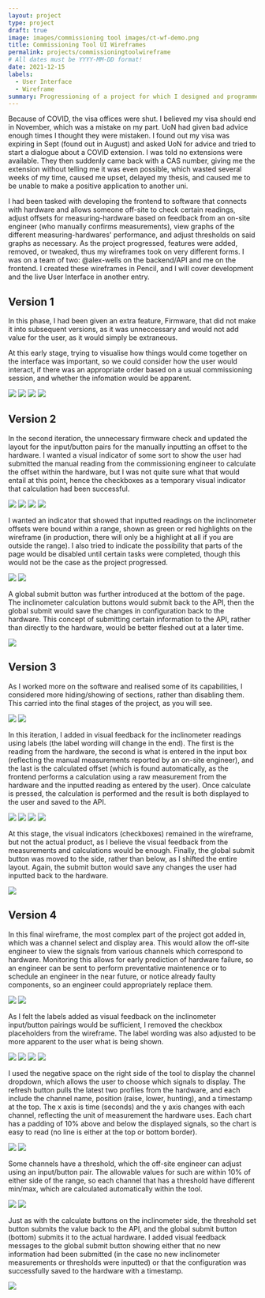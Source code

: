 ```yaml
---
layout: project
type: project
draft: true
image: images/commissioning tool images/ct-wf-demo.png
title: Commissioning Tool UI Wireframes
permalink: projects/commissioningtoolwireframe
# All dates must be YYYY-MM-DD format!
date: 2021-12-15
labels:
  - User Interface
  - Wireframe
summary: Progressioning of a project for which I designed and programmed the frontend. This is the UI development.
---
```


Because of COVID, the visa offices were shut. I believed my visa should end in November, which was a mistake on my part. UoN had given bad advice enough times I thought they were mistaken. I found out my visa was expiring in Sept (found out in August) and asked UoN for advice and tried to start a dialogue about a COVID extension. I was told no extensions were available. They then suddenly came back with a CAS number, giving me the extension without telling me it was even possible, which wasted several weeks of my time, caused me upset, delayed my thesis, and caused me to be unable to make a positive application to another uni.

I had been tasked with developing the frontend to software that connects with hardware and allows someone off-site to check certain readings, adjust offsets for measuring-hardware based on feedback from an on-site engineer (who manually confirms measurements), view graphs of the different measuring-hardwares' performance, and adjust thresholds on said graphs as necessary. As the project progressed, features were added, removed, or tweaked, thus my wireframes took on very different forms. I was on a team of two: @alex-wells on the backend/API and me on the frontend. I created these wireframes in Pencil, and I will cover development and the live User Interface in another entry.

## Version 1
In this phase, I had been given an extra feature, Firmware, that did not make it into subsequent versions, as it was unneccessary and would not add value for the user, as it would simply be extraneous.

At this early stage, trying to visualise how things would come together on the interface was important, so we could consider how the user would interact, if there was an appropriate order based on a usual commissioning session, and whether the infomation would be apparent.

<div class="ui large centered rounded images">
<img class="ui image" src="../images/commissioning tool images/v1/commissioning_tool_config_home.png">
<img class="ui image" src="../images/commissioning tool images/v1/commissioning_tool_config_firmware_version.png">
<img class="ui image" src="../images/commissioning tool images/v1/commissioning_tool_config_firmware_update.png">
<img class="ui image" src="../images/commissioning tool images/v1/commissioning_tool_config_voltage_and_readings.png">
</div>

## Version 2
In the second iteration, the unnecessary firmware check and updated the layout for the input/button pairs for the manually inputting an offset to the hardware. I wanted a visual indicator of some sort to show the user had submitted the manual reading from the commissioning engineer to calculate the offset within the hardware, but I was not quite sure what that would entail at this point, hence the checkboxes as a temporary visual indicator that calculation had been successful.

<div class="ui large centered rounded images">
<img class="ui image" src="../images/commissioning tool images/v2/commissioning_tool_config_v2_home.png">
<img class="ui image" src="../images/commissioning tool images/v2/commissioning_tool_config_v2_connected.png">
<img class="ui image" src="../images/commissioning tool images/v2/commissioning_tool_config_v2_volts.png">
<img class="ui image" src="../images/commissioning tool images/v2/commissioning_tool_config_v2_volts_submit.png">
</div>

I wanted an indicator that showed that inputted readings on the inclinometer offsets were bound within a range, shown as green or red highlights on the wireframe (in production, there will only be a highlight at all if you are outside the range). I also tried to indicate the possibility that parts of the page would be disabled until certain tasks were completed, though this would not be the case as the project progressed.

<div class="ui large centered rounded images">
<img class="ui image" src="../images/commissioning tool images/v2/commissioning_tool_config_v2_inclinometer_input.png">
<img class="ui image" src="../images/commissioning tool images/v2/commissioning_tool_config_v2_inclinometer_input_ready.png">
</div>

A global submit button was further introduced at the bottom of the page. The inclinometer calculation buttons would submit back to the API, then the global submit would save the changes in configuration back to the hardware. This concept of submitting certain information to the API, rather than directly to the hardware, would be better fleshed out at a later time.

<div class="ui large centered rounded images">
<img class="ui image" src="../images/commissioning tool images/v2/commissioning_tool_config_v2_inclinometer_input_submitted.png">
</div>

## Version 3
As I worked more on the software and realised some of its capabilities, I considered more hiding/showing of sections, rather than disabling them. This carried into the final stages of the project, as you will see. 

<div class="ui large centered rounded images">
<img class="ui image" src="../images/commissioning tool images/v3/commissioning_tool_config_v3_home.png">
<img class="ui image" src="../images/commissioning tool images/v3/commissioning_tool_config_v3_site_selection.png">
</div>

In this iteration, I added in visual feedback for the inclinometer readings using labels (the label wording will change in the end). The first is the reading from the hardware, the second is what is entered in the input box (reflecting the manual measurements reported by an on-site engineer), and the last is the calculated offset (which is found automatically, as the frontend performs a calculation using a raw measurement from the hardware and the inputted reading as entered by the user). Once calculate is pressed, the calculation is performed and the result is both displayed to the user and saved to the API.

<div class="ui large centered rounded images">
<img class="ui image" src="../images/commissioning tool images/v3/commissioning_tool_config_v3_connected.png">
<img class="ui image" src="../images/commissioning tool images/v3/commissioning_tool_config_v3_get_voltage.png">
<img class="ui image" src="../images/commissioning tool images/v3/commissioning_tool_config_v3_inclinometer_input.png">
<img class="ui image" src="../images/commissioning tool images/v3/commissioning_tool_config_v3_inclinometer_calculation.png">
</div>

At this stage, the visual indicators (checkboxes) remained in the wireframe, but not the actual product, as I believe the visual feedback from the measurements and calculations would be enough. Finally, the global submit button was moved to the side, rather than below, as I shifted the entire layout. Again, the submit button would save any changes the user had inputted back to the hardware.

<div class="ui large centered rounded images">
<img class="ui image" src="../images/commissioning tool images/v3/commissioning_tool_config_v3_inclinometers_submitted.png">
</div>

## Version 4
In this final wireframe, the most complex part of the project got added in, which was a channel select and display area. This would allow the off-site engineer to view the signals from various channels which correspond to hardware. Monitoring this allows for early prediction of hardware failure, so an engineer can be sent to perform preventative maintenence or to schedule an engineer in the near future, or notice already faulty components, so an engineer could appropriately replace them. 

<div class="ui big centered rounded images">
<img class="ui image" src="../images/commissioning tool images/v4/commissioning_tool_config_v4_home.png">
<img class="ui image" src="../images/commissioning tool images/v4/commissioning_tool_config_v4_site_selections.png">
</div>

As I felt the labels added as visual feedback on the inclinometer input/button pairings would be sufficient, I removed the checkbox placeholders from the wireframe. The label wording was also adjusted to be more apparent to the user what is being shown.

<div class="ui fluid rounded images">
<img class="ui image" src="../images/commissioning tool images/v4/commissioning_tool_config_v4_connected.png">
<img class="ui image" src="../images/commissioning tool images/v4/commissioning_tool_config_v4_get_voltage.png">
<img class="ui image" src="../images/commissioning tool images/v4/commissioning_tool_config_v4_inc_offsets_input.png">
<img class="ui image" src="../images/commissioning tool images/v4/commissioning_tool_config_v4_inc_offsets_calculate.png">
</div>

I used the negative space on the right side of the tool to display the channel dropdown, which allows the user to choose which signals to display. The refresh button pulls the latest two profiles from the hardware, and each include the channel name, position (raise, lower, hunting), and a timestamp at the top. The x axis is time (seconds) and the y axis changes with each channel, reflecting the unit of measurement the hardware uses. Each chart has a padding of 10% above and below the displayed signals, so the chart is easy to read (no line is either at the top or bottom border). 

<div class="ui fluid rounded images">
<img class="ui image" src="../images/commissioning tool images/v4/commissioning_tool_config_v4_channel_select.png">
<img class="ui image" src="../images/commissioning tool images/v4/commissioning_tool_config_v4_channel_refresh.png">
</div>

Some channels have a threshold, which the off-site engineer can adjust using an input/button pair. The allowable values for such are within 10% of either side of the range, so each channel that has a threshold have different min/max, which are calculated automatically within the tool.

<div class="ui fluid rounded images">
<img class="ui image" src="../images/commissioning tool images/v4/commissioning_tool_config_v4_channel_set_threshold_1.png">
<img class="ui image" src="../images/commissioning tool images/v4/commissioning_tool_config_v4_channel_set_threshold_2.png">
</div>

Just as with the calculate buttons on the inclinometer side, the threshold set button submits the value back to the API, and the global submit button (bottom) submits it to the actual hardware. I added visual feedback messages to the global submit button showing either that no new information had been submitted (in the case no new inclinometer measurements or thresholds were inputted) or that the configuration was successfully saved to the hardware with a timestamp. 

<div class="ui fluid rounded images">
<img class="ui image" src="../images/commissioning tool images/v4/commissioning_tool_config_v4_global_submit.png">
</div>